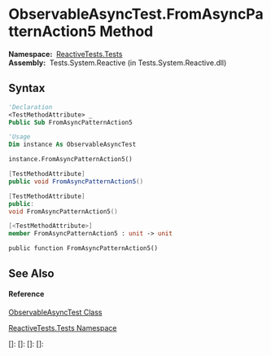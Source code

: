 # ObservableAsyncTest.FromAsyncPatternAction5 Method

**Namespace:**  [ReactiveTests.Tests](ReactiveTests.Tests\ReactiveTests.Tests.md)  
**Assembly:**  Tests.System.Reactive (in Tests.System.Reactive.dll)

## Syntax

```vb
'Declaration
<TestMethodAttribute> _
Public Sub FromAsyncPatternAction5
```

```vb
'Usage
Dim instance As ObservableAsyncTest

instance.FromAsyncPatternAction5()
```

```csharp
[TestMethodAttribute]
public void FromAsyncPatternAction5()
```

```c++
[TestMethodAttribute]
public:
void FromAsyncPatternAction5()
```

```fsharp
[<TestMethodAttribute>]
member FromAsyncPatternAction5 : unit -> unit 
```

```jscript
public function FromAsyncPatternAction5()
```

## See Also

#### Reference

[ObservableAsyncTest Class](ObservableAsyncTest\ObservableAsyncTest.md)

[ReactiveTests.Tests Namespace](ReactiveTests.Tests\ReactiveTests.Tests.md)

[]: 
[]: 
[]: 
[]: 